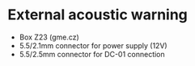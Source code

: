 External acoustic warning
=========================

* Box Z23 (gme.cz)
* 5.5/2.1mm connector for power supply (12V)
* 5.5/2.5mm connector for DC-01 connection
